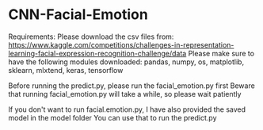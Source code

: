 # CNN-Facial-Emotion

Requirements:
Please download the csv files from: https://www.kaggle.com/competitions/challenges-in-representation-learning-facial-expression-recognition-challenge/data
Please make sure to have the following modules downloaded:
pandas, numpy, os, matplotlib, sklearn, mlxtend, keras, tensorflow

Before running the predict.py, please run the facial_emotion.py first
Beware that running facial_emotion.py will take a while, so please wait patiently

If you don't want to run facial.emotion.py, I have also provided the saved model in the model folder
You can use that to run the predict.py
